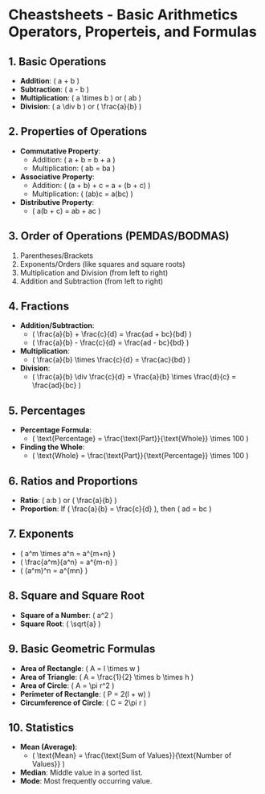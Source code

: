 # Cheastsheets - Basic Arithmetics Operators, Properteis, and Formulas

## 1. **Basic Operations**

- **Addition**: \( a + b \)
- **Subtraction**: \( a - b \)
- **Multiplication**: \( a \times b \) or \( ab \)
- **Division**: \( a \div b \) or \( \frac{a}{b} \)

## 2. **Properties of Operations**

- **Commutative Property**:
  - Addition: \( a + b = b + a \)
  - Multiplication: \( ab = ba \)
- **Associative Property**:
  - Addition: \( (a + b) + c = a + (b + c) \)
  - Multiplication: \( (ab)c = a(bc) \)
- **Distributive Property**: 
  - \( a(b + c) = ab + ac \)

## 3. **Order of Operations** (PEMDAS/BODMAS)

1. Parentheses/Brackets
2. Exponents/Orders (like squares and square roots)
3. Multiplication and Division (from left to right)
4. Addition and Subtraction (from left to right)

## 4. **Fractions**

- **Addition/Subtraction**: 
  - \( \frac{a}{b} + \frac{c}{d} = \frac{ad + bc}{bd} \)
  - \( \frac{a}{b} - \frac{c}{d} = \frac{ad - bc}{bd} \)
- **Multiplication**: 
  - \( \frac{a}{b} \times \frac{c}{d} = \frac{ac}{bd} \)
- **Division**: 
  - \( \frac{a}{b} \div \frac{c}{d} = \frac{a}{b} \times \frac{d}{c} = \frac{ad}{bc} \)

## 5. **Percentages**

- **Percentage Formula**: 
  - \( \text{Percentage} = \frac{\text{Part}}{\text{Whole}} \times 100 \)
- **Finding the Whole**: 
  - \( \text{Whole} = \frac{\text{Part}}{\text{Percentage}} \times 100 \)

## 6. **Ratios and Proportions**

- **Ratio**: \( a:b \) or \( \frac{a}{b} \)
- **Proportion**: If \( \frac{a}{b} = \frac{c}{d} \), then \( ad = bc \)

## 7. **Exponents**

- \( a^m \times a^n = a^{m+n} \)
- \( \frac{a^m}{a^n} = a^{m-n} \)
- \( (a^m)^n = a^{mn} \)

## 8. **Square and Square Root**

- **Square of a Number**: \( a^2 \)
- **Square Root**: \( \sqrt{a} \)

## 9. **Basic Geometric Formulas**

- **Area of Rectangle**: \( A = l \times w \)
- **Area of Triangle**: \( A = \frac{1}{2} \times b \times h \)
- **Area of Circle**: \( A = \pi r^2 \)
- **Perimeter of Rectangle**: \( P = 2(l + w) \)
- **Circumference of Circle**: \( C = 2\pi r \)

## 10. **Statistics**

- **Mean (Average)**: 
  - \( \text{Mean} = \frac{\text{Sum of Values}}{\text{Number of Values}} \)
- **Median**: Middle value in a sorted list.
- **Mode**: Most frequently occurring value.

